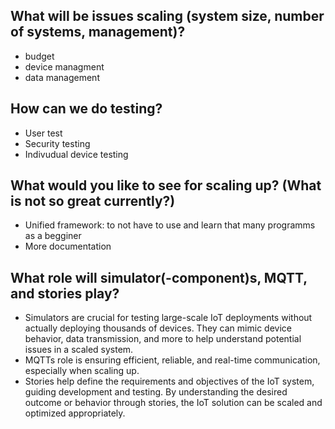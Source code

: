 ## What will be issues scaling (system size, number of systems, management)?
* budget
* device managment
*	data management
## How can we do testing?
* User test
* Security testing
* Indivudual device testing
## What would you like to see for scaling up? (What is not so great currently?)
* Unified framework: to not have to use and learn that many programms as a begginer
* More documentation
## What role will simulator(-component)s, MQTT, and stories play?
* Simulators are crucial for testing large-scale IoT deployments without actually deploying thousands of devices. They can mimic device behavior, data transmission, and more to help understand potential issues in a scaled system.
* MQTTs role is ensuring efficient, reliable, and real-time communication, especially when scaling up.
* Stories help define the requirements and objectives of the IoT system, guiding development and testing. By understanding the desired outcome or behavior through stories, the IoT solution can be scaled and optimized appropriately.
